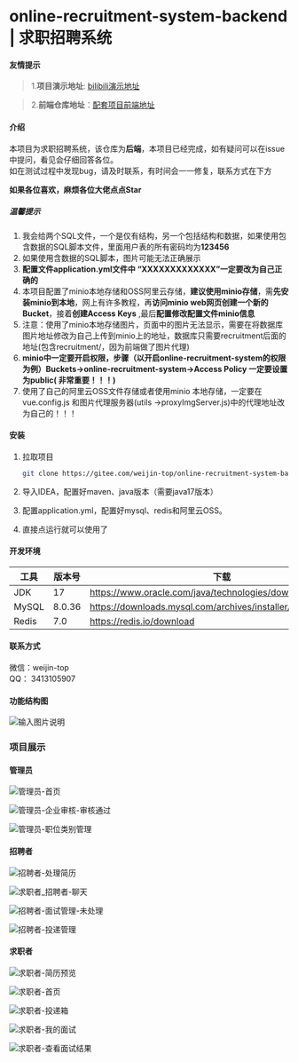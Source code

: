 # online-recruitment-system-backend | 求职招聘系统

#### 友情提示

> 1.**项目演示地址**: [bilibili演示地址](https://www.bilibili.com/video/BV1tYPUeJEaF/)

> 2.**前端仓库地址**：[配套项目前端地址](https://gitee.com/weijin-top/online-recruitment-system-frontend.git)

#### 介绍

本项目为求职招聘系统，该仓库为**后端**，本项目已经完成，如有疑问可以在issue中提问，看见会仔细回答各位。  
如在测试过程中发现bug，请及时联系，有时间会一一修复，联系方式在下方

**如果各位喜欢，麻烦各位大佬点点Star**

##### 温馨提示

1. 我会给两个SQL文件，一个是仅有结构，另一个包括结构和数据，如果使用包含数据的SQL脚本文件，里面用户表的所有密码均为**123456**
2. 如果使用含数据的SQL脚本，图片可能无法正确展示
3. **配置文件application.yml文件中 “XXXXXXXXXXXXX”一定要改为自己正确的**
4. 本项目配置了minio本地存储和OSS阿里云存储，**建议使用minio存储**，需**先安装minio到本地**，网上有许多教程，再**访问minio web网页创建一个新的Bucket**，接着**创建Access Keys**
   ,最后**配置修改配置文件minio信息**
5. 注意：使用了minio本地存储图片，页面中的图片无法显示，需要在将数据库图片地址修改为自己上传到minio上的地址，数据库只需要recruitment后面的地址(包含recruitment/，因为前端做了图片代理)
6. **minio中一定要开启权限，步骤（以开启online-recruitment-system的权限为例）Buckets->online-recruitment-system->Access Policy 一定要设置为public(
   非常重要！！！)**
7. 使用了自己的阿里云OSS文件存储或者使用minio 本地存储，一定要在vue.config.js 和图片代理服务器(utils ->proxyImgServer.js)中的代理地址改为自己的！！！

#### 安装

1. 拉取项目

   ``` bash
   git clone https://gitee.com/weijin-top/online-recruitment-system-backend.git
   ```

2. 导入IDEA，配置好maven、java版本（需要java17版本）

3. 配置application.yml，配置好mysql、redis和阿里云OSS。

4. 直接点运行就可以使用了

#### 开发环境

| 工具  | 版本号 | 下载                                                        |
| ----- | ------ | ---------------------------------------------------------- |
| JDK   | 17     | https://www.oracle.com/java/technologies/downloads/#java17 |
| MySQL | 8.0.36 | https://downloads.mysql.com/archives/installer/            |
| Redis | 7.0    | https://redis.io/download                                  |

#### 联系方式

微信：weijin-top  
QQ： 3413105907

#### 功能结构图

![输入图片说明](https://gitee.com/weijin-top/online-recruitment-system-backend/raw/master/image/function/在线求职招聘系统-功能结构图.png)

### 项目展示

#### 管理员

![管理员-首页](https://gitee.com/weijin-top/online-recruitment-system-backend/raw/master/image/printscreen/管理员-首页.png)

![管理员-企业审核-审核通过](https://gitee.com/weijin-top/online-recruitment-system-backend/raw/master/image/printscreen/管理员-企业审核-审核通过.png)

![管理员-职位类别管理](https://gitee.com/weijin-top/online-recruitment-system-backend/raw/master/image/printscreen/管理员-职位类别管理.png)

#### 招聘者

![招聘者-处理简历](https://gitee.com/weijin-top/online-recruitment-system-backend/raw/master/image/printscreen/招聘者-处理简历.png)

![求职者_招聘者-聊天](https://gitee.com/weijin-top/online-recruitment-system-backend/raw/master/image/printscreen/求职者_招聘者-聊天.png)

![招聘者-面试管理-未处理](https://gitee.com/weijin-top/online-recruitment-system-backend/raw/master/image/printscreen/招聘者-面试管理-未处理.png)

![招聘者-投递管理](https://gitee.com/weijin-top/online-recruitment-system-backend/raw/master/image/printscreen/招聘者-投递管理.png)

#### 求职者

![求职者-简历预览](https://gitee.com/weijin-top/online-recruitment-system-backend/raw/master/image/printscreen/求职者-简历预览.png)

![求职者-首页](https://gitee.com/weijin-top/online-recruitment-system-backend/raw/master/image/printscreen/求职者-首页.png)

![求职者-投递箱](https://gitee.com/weijin-top/online-recruitment-system-backend/raw/master/image/printscreen/求职者-投递箱.png)

![求职者-我的面试](https://gitee.com/weijin-top/online-recruitment-system-backend/raw/master/image/printscreen/求职者-我的面试.png)

![求职者-查看面试结果](https://gitee.com/weijin-top/online-recruitment-system-backend/raw/master/image/printscreen/求职者-查看面试结果.png)
